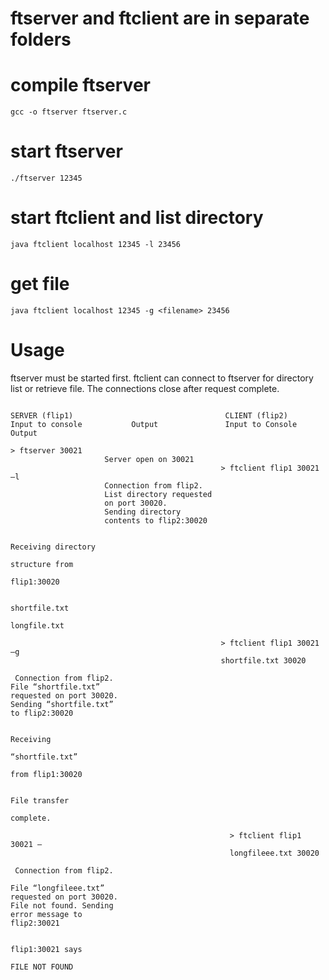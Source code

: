 # ftserver and ftclient are in separate folders

# compile ftserver
`gcc -o ftserver ftserver.c`

# start ftserver
`./ftserver 12345`

# start ftclient and list directory
`java ftclient localhost 12345 -l 23456`

# get file
`java ftclient localhost 12345 -g <filename> 23456`

# Usage
ftserver must be started first. 
ftclient can connect to ftserver for directory list or retrieve file.
The connections close after request complete. 
```

SERVER (flip1)                                  CLIENT (flip2)
Input to console           Output               Input to Console         Output

> ftserver 30021
                     Server open on 30021
                                               > ftclient flip1 30021 –l 
                     Connection from flip2.
                     List directory requested
                     on port 30020.
                     Sending directory
                     contents to flip2:30020

                                                                         Receiving directory
                                                                         structure from
                                                                         flip1:30020

                                                                         shortfile.txt
                                                                         longfile.txt

                                               > ftclient flip1 30021 –g
                                               shortfile.txt 30020

 Connection from flip2.
File “shortfile.txt”
requested on port 30020.
Sending “shortfile.txt”
to flip2:30020

                                                                         Receiving
                                                                         “shortfile.txt”
                                                                         from flip1:30020

                                                                         File transfer
                                                                         complete.

                                                 > ftclient flip1 30021 –
                                                 longfileee.txt 30020

 Connection from flip2.

File “longfileee.txt”
requested on port 30020.
File not found. Sending
error message to
flip2:30021

                                                                         flip1:30021 says
                                                                         FILE NOT FOUND
